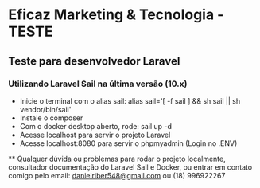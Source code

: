 # Eficaz Marketing & Tecnologia - TESTE
## Teste para desenvolvedor Laravel

### Utilizando Laravel Sail na última versão (10.x)

* Inicie o terminal com o alias sail: alias sail='[ -f sail ] && sh sail || sh vendor/bin/sail'
* Instale o composer
* Com o docker desktop aberto, rode: sail up -d
* Acesse localhost para servir o projeto Laravel
* Acesse localhost:8080 para servir o phpmyadmin (Login no .ENV)

** Qualquer dúvida ou problemas para rodar o projeto localmente, consultador documentação do Laravel Sail e Docker, ou entrar em contato comigo pelo email: danielriber548@gmail.com ou (18) 996922267

